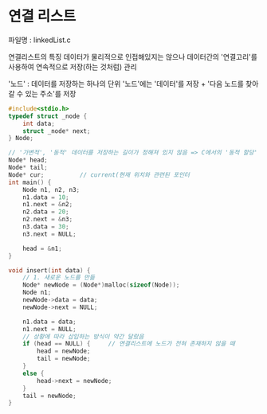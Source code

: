 # 연결 리스트
파일명 : linkedList.c

연결리스트의 특징
데이터가 물리적으로 인접해있지는 않으나
데이터간의 '연결고리'를 사용하여 연속적으로 저장(하는 것처럼) 관리

'노드' : 데이터를 저장하는 하나의 단위
'노드'에는 '데이터'를 저장 + '다음 노드를 찾아갈 수 있는 주소'를 저장
```c
#include<stdio.h>
typedef struct _node {
	int data;
	struct _node* next;
} Node;

// '가변적', '동적' 데이터를 저장하는 길이가 정해져 있지 않음 => C에서의 '동적 할당'
Node* head;
Node* tail;
Node* cur;			// current(현재 위치와 관련된 포인터
int main() {
	Node n1, n2, n3;
	n1.data = 10;
	n1.next = &n2;
	n2.data = 20;
	n2.next = &n3;
	n3.data = 30;
	n3.next = NULL;

	head = &n1;
}

void insert(int data) {
	// 1. 새로운 노드를 만듦
	Node* newNode = (Node*)malloc(sizeof(Node));
	Node n1;
	newNode->data = data;
	newNode->next = NULL;

	n1.data = data;
	n1.next = NULL;
	// 상황에 따라 삽입하는 방식이 약간 달랐음
	if (head == NULL) {		// 연결리스트에 노드가 전혀 존재하지 않을 때
		head = newNode;
		tail = newNode;
	}
	else {
		head->next = newNode;
	}
	tail = newNode;
}
```
